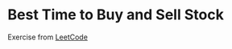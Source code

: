 # Best Time to Buy and Sell Stock
Exercise from [LeetCode](https://leetcode.com/problems/best-time-to-buy-and-sell-stock/description/)